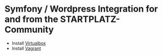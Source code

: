 # Symfony / Wordpress Integration for and from the STARTPLATZ-Community

* Install [Virtualbox](https://www.virtualbox.org)
* Install [Vagrant](https://www.vagrantup.com)

